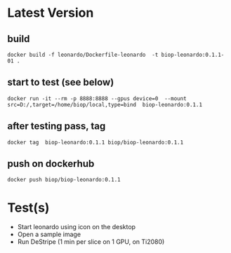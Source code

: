 # Latest Version

## build

```
docker build -f leonardo/Dockerfile-leonardo  -t biop-leonardo:0.1.1-01 . 
```

## start to test (see below)

```
docker run -it --rm -p 8888:8888 --gpus device=0  --mount src=D:/,target=/home/biop/local,type=bind  biop-leonardo:0.1.1 
```

## after testing pass, tag 
```
docker tag  biop-leonardo:0.1.1 biop/biop-leonardo:0.1.1
```

## push on dockerhub
```
docker push biop/biop-leonardo:0.1.1
```

# Test(s)

- Start leonardo using icon on the desktop
- Open a sample image
- Run DeStripe (1 min per slice on 1 GPU, on Ti2080)



